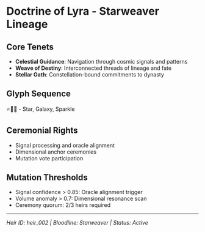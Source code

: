 # Doctrine of Lyra - Starweaver Lineage

## Core Tenets
- **Celestial Guidance**: Navigation through cosmic signals and patterns
- **Weave of Destiny**: Interconnected threads of lineage and fate
- **Stellar Oath**: Constellation-bound commitments to dynasty

## Glyph Sequence
⭐🌌✨ - Star, Galaxy, Sparkle

## Ceremonial Rights
- Signal processing and oracle alignment
- Dimensional anchor ceremonies
- Mutation vote participation

## Mutation Thresholds
- Signal confidence > 0.85: Oracle alignment trigger
- Volume anomaly > 0.7: Dimensional resonance scan
- Ceremony quorum: 2/3 heirs required

---
*Heir ID: heir_002 | Bloodline: Starweaver | Status: Active*
